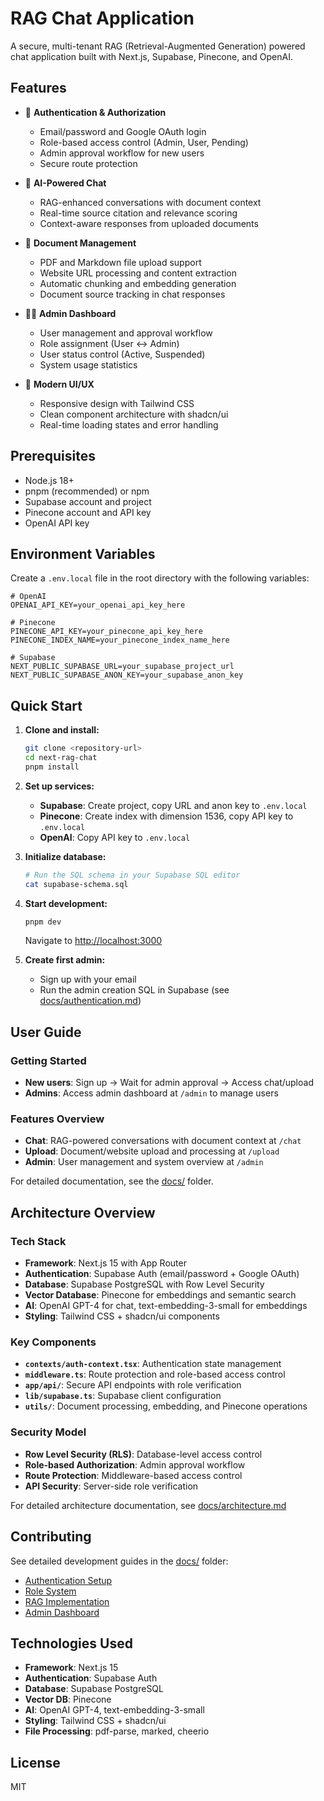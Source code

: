 # RAG Chat Application

A secure, multi-tenant RAG (Retrieval-Augmented Generation) powered chat application built with Next.js, Supabase, Pinecone, and OpenAI.

## Features

- 🔐 **Authentication & Authorization**
  - Email/password and Google OAuth login
  - Role-based access control (Admin, User, Pending)
  - Admin approval workflow for new users
  - Secure route protection

- 🤖 **AI-Powered Chat**
  - RAG-enhanced conversations with document context
  - Real-time source citation and relevance scoring
  - Context-aware responses from uploaded documents

- 📄 **Document Management** 
  - PDF and Markdown file upload support
  - Website URL processing and content extraction
  - Automatic chunking and embedding generation
  - Document source tracking in chat responses

- 👨‍💼 **Admin Dashboard**
  - User management and approval workflow
  - Role assignment (User ↔ Admin)
  - User status control (Active, Suspended)
  - System usage statistics

- 🎨 **Modern UI/UX**
  - Responsive design with Tailwind CSS
  - Clean component architecture with shadcn/ui
  - Real-time loading states and error handling

## Prerequisites

- Node.js 18+ 
- pnpm (recommended) or npm
- Supabase account and project
- Pinecone account and API key
- OpenAI API key

## Environment Variables

Create a `.env.local` file in the root directory with the following variables:

```env
# OpenAI
OPENAI_API_KEY=your_openai_api_key_here

# Pinecone
PINECONE_API_KEY=your_pinecone_api_key_here
PINECONE_INDEX_NAME=your_pinecone_index_name_here

# Supabase
NEXT_PUBLIC_SUPABASE_URL=your_supabase_project_url
NEXT_PUBLIC_SUPABASE_ANON_KEY=your_supabase_anon_key
```

## Quick Start

1. **Clone and install:**
   ```bash
   git clone <repository-url>
   cd next-rag-chat
   pnpm install
   ```

2. **Set up services:**
   - **Supabase**: Create project, copy URL and anon key to `.env.local`
   - **Pinecone**: Create index with dimension 1536, copy API key to `.env.local`
   - **OpenAI**: Copy API key to `.env.local`

3. **Initialize database:**
   ```bash
   # Run the SQL schema in your Supabase SQL editor
   cat supabase-schema.sql
   ```

4. **Start development:**
   ```bash
   pnpm dev
   ```
   Navigate to [http://localhost:3000](http://localhost:3000)

5. **Create first admin:**
   - Sign up with your email
   - Run the admin creation SQL in Supabase (see [docs/authentication.md](docs/authentication.md))

## User Guide

### Getting Started
- **New users**: Sign up → Wait for admin approval → Access chat/upload
- **Admins**: Access admin dashboard at `/admin` to manage users

### Features Overview
- **Chat**: RAG-powered conversations with document context at `/chat`
- **Upload**: Document/website upload and processing at `/upload` 
- **Admin**: User management and system overview at `/admin`

For detailed documentation, see the [docs/](docs/) folder.

## Architecture Overview

### Tech Stack
- **Framework**: Next.js 15 with App Router
- **Authentication**: Supabase Auth (email/password + Google OAuth)
- **Database**: Supabase PostgreSQL with Row Level Security
- **Vector Database**: Pinecone for embeddings and semantic search
- **AI**: OpenAI GPT-4 for chat, text-embedding-3-small for embeddings
- **Styling**: Tailwind CSS + shadcn/ui components

### Key Components
- **`contexts/auth-context.tsx`**: Authentication state management
- **`middleware.ts`**: Route protection and role-based access control
- **`app/api/`**: Secure API endpoints with role verification
- **`lib/supabase.ts`**: Supabase client configuration
- **`utils/`**: Document processing, embedding, and Pinecone operations

### Security Model
- **Row Level Security (RLS)**: Database-level access control
- **Role-based Authorization**: Admin approval workflow
- **Route Protection**: Middleware-based access control
- **API Security**: Server-side role verification

For detailed architecture documentation, see [docs/architecture.md](docs/architecture.md)

## Contributing

See detailed development guides in the [docs/](docs/) folder:
- [Authentication Setup](docs/authentication.md)
- [Role System](docs/roles.md) 
- [RAG Implementation](docs/rag.md)
- [Admin Dashboard](docs/admin.md)

## Technologies Used

- **Framework**: Next.js 15
- **Authentication**: Supabase Auth
- **Database**: Supabase PostgreSQL 
- **Vector DB**: Pinecone
- **AI**: OpenAI GPT-4, text-embedding-3-small
- **Styling**: Tailwind CSS + shadcn/ui
- **File Processing**: pdf-parse, marked, cheerio

## License

MIT
